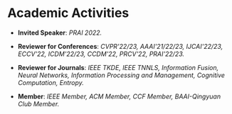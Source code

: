 
# Academic Activities

<ul>
<p style="margin-top: 8px;"><li><b>Invited Speaker</b>: <i>PRAI 2022.</i></li></p>  

<p style="margin-top: 8px;"><li><b>Reviewer for Conferences</b>: <i>CVPR'22/23, AAAI'21/22/23, IJCAI'22/23, ECCV'22, ICDM'22/23, CCDM'22, PRCV'22, PRAI'22/23.</i></li></p>
  
<p style="margin-top: 8px;"><li><b>Reviewer for Journals</b>: <i>IEEE TKDE, IEEE TNNLS, Information Fusion, Neural Networks, Information Processing and Management, Cognitive Computation, Entropy.</i></li></p>

<p style="margin-top: 8px;"><li><b>Member</b>: <i>IEEE Member, ACM Member, CCF Member, BAAI-Qingyuan Club Member.</i></li></p>
  
</ul>
